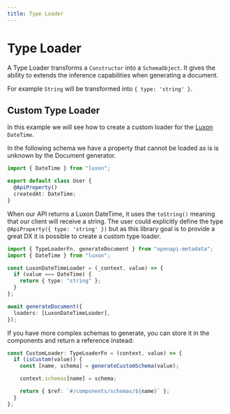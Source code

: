 ```yaml
---
title: Type Loader
---
```


# Type Loader

A Type Loader transforms a `Constructor` into a `SchemaObject`. It gives the ability to extends the inference capabilities when generating a document.

For example `String` will be transformed into `{ type: 'string' }`.

## Custom Type Loader

In this example we will see how to create a custom loader for the [Luxon](https://moment.github.io/luxon/#/?id=luxon) `DateTime`.

In the following schema we have a property that cannot be loaded as is is unknown by the Document generator.

```ts
import { DateTime } from "luxon";

export default class User {
  @ApiProperty()
  createdAt: DateTime;
}
```

When our API returns a Luxon DateTime, it uses the `toString()` meaning that our client will receive a string.
The user could explicitly define the type `@ApiProperty({ type: 'string' })` but as this library goal is to provide a great DX it is possible to create a custom type loader.

```ts
import { TypeLoaderFn, generateDocument } from "openapi-metadata";
import { DateTime } from "luxon";

const LuxonDateTimeLoader = (_context, value) => {
  if (value === DateTime) {
    return { type: "string" };
  }
};

await generateDocument({
  loaders: [LuxonDateTimeLoader],
});
```

If you have more complex schemas to generate, you can store it in the components and return a reference instead:

```ts
const CustomLoader: TypeLoaderFn = (context, value) => {
  if (isCustom(value)) {
    const [name, schema] = generateCustomSchema(value);

    context.schemas[name] = schema;

    return { $ref: `#/components/schemas/${name}` };
  }
};
```
